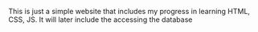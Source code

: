This is just a simple website that includes my progress in learning HTML, CSS, JS. It will later include the accessing the database
